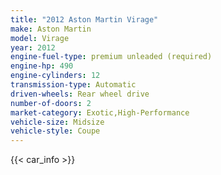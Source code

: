 ```yaml
---
title: "2012 Aston Martin Virage"
make: Aston Martin
model: Virage
year: 2012
engine-fuel-type: premium unleaded (required)
engine-hp: 490
engine-cylinders: 12
transmission-type: Automatic
driven-wheels: Rear wheel drive
number-of-doors: 2
market-category: Exotic,High-Performance
vehicle-size: Midsize
vehicle-style: Coupe
---
```


{{< car_info >}}
